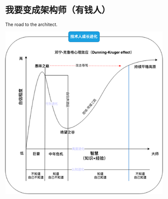 # 我要变成架构师（有钱人）
The road to the architect.


![Dunning-Kruger effect](https://github.com/iootclab/how-to-become-an-architect/blob/master/source/image/dunning-kruger-effect.png)